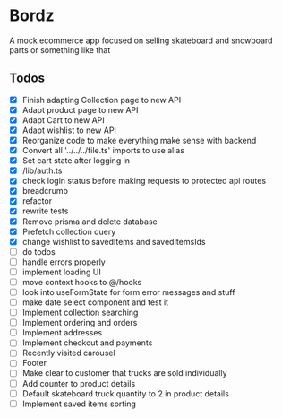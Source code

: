 # Bordz

A mock ecommerce app focused on selling skateboard and snowboard parts or something like that

## Todos

-   [x] Finish adapting Collection page to new API
-   [x] Adapt product page to new API
-   [x] Adapt Cart to new API
-   [x] Adapt wishlist to new API
-   [x] Reorganize code to make everything make sense with backend
-   [x] Convert all '../../../file.ts' imports to use alias
-   [x] Set cart state after logging in
-   [x] /lib/auth.ts
-   [x] check login status before making requests to protected api routes
-   [x] breadcrumb
-   [x] refactor
-   [x] rewrite tests
-   [x] Remove prisma and delete database
-   [x] Prefetch collection query
-   [x] change wishlist to savedItems and savedItemsIds
-   [ ] do todos
-   [ ] handle errors properly
-   [ ] implement loading UI
-   [ ] move context hooks to @/hooks
-   [ ] look into useFormState for form error messages and stuff
-   [ ] make date select component and test it
-   [ ] Implement collection searching
-   [ ] Implement ordering and orders
-   [ ] Implement addresses
-   [ ] Implement checkout and payments
-   [ ] Recently visited carousel
-   [ ] Footer
-   [ ] Make clear to customer that trucks are sold individually
-   [ ] Add counter to product details
-   [ ] Default skateboard truck quantity to 2 in product details
-   [ ] Implement saved items sorting
